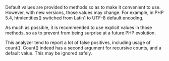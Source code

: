 Default values are provided to methods so as to make it convenient to use. However, with new versions, those values may change. For example, in PHP 5.4, htmlentities() switched from Latin1 to UTF-8 default encoding.

<?php

$string = Eu não sou o pão;

echo htmlentities($string);

// PHP 5.3 : Eu n&Atilde;&pound;o sou o p&Atilde;&pound;o
// PHP 5.4 : Eu n&atilde;o sou o p&atilde;o

// Stable across versions
echo htmlentities($string, 'UTF8');

?>

As much as possible, it is recommended to use explicit values in those methods, so as to prevent from being surprise at a future PHP evolution. 

This analyzer tend to report a lot of false positives, including usage of count(). Count() indeed has a second argument for recursive counts, and a default value. This may be ignored safely.
